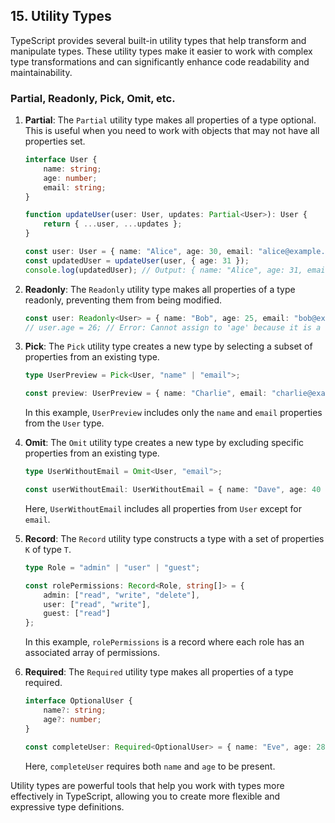 ## 15. Utility Types

TypeScript provides several built-in utility types that help transform and manipulate types. These utility types make it easier to work with complex type transformations and can significantly enhance code readability and maintainability.

### Partial, Readonly, Pick, Omit, etc.

1. **Partial**: The `Partial` utility type makes all properties of a type optional. This is useful when you need to work with objects that may not have all properties set.

   ```typescript
   interface User {
       name: string;
       age: number;
       email: string;
   }

   function updateUser(user: User, updates: Partial<User>): User {
       return { ...user, ...updates };
   }

   const user: User = { name: "Alice", age: 30, email: "alice@example.com" };
   const updatedUser = updateUser(user, { age: 31 });
   console.log(updatedUser); // Output: { name: "Alice", age: 31, email: "alice@example.com" }
   ```

2. **Readonly**: The `Readonly` utility type makes all properties of a type readonly, preventing them from being modified.

   ```typescript
   const user: Readonly<User> = { name: "Bob", age: 25, email: "bob@example.com" };
   // user.age = 26; // Error: Cannot assign to 'age' because it is a read-only property.
   ```

3. **Pick**: The `Pick` utility type creates a new type by selecting a subset of properties from an existing type.

   ```typescript
   type UserPreview = Pick<User, "name" | "email">;

   const preview: UserPreview = { name: "Charlie", email: "charlie@example.com" };
   ```

   In this example, `UserPreview` includes only the `name` and `email` properties from the `User` type.

4. **Omit**: The `Omit` utility type creates a new type by excluding specific properties from an existing type.

   ```typescript
   type UserWithoutEmail = Omit<User, "email">;

   const userWithoutEmail: UserWithoutEmail = { name: "Dave", age: 40 };
   ```

   Here, `UserWithoutEmail` includes all properties from `User` except for `email`.

5. **Record**: The `Record` utility type constructs a type with a set of properties `K` of type `T`.

   ```typescript
   type Role = "admin" | "user" | "guest";

   const rolePermissions: Record<Role, string[]> = {
       admin: ["read", "write", "delete"],
       user: ["read", "write"],
       guest: ["read"]
   };
   ```

   In this example, `rolePermissions` is a record where each role has an associated array of permissions.

6. **Required**: The `Required` utility type makes all properties of a type required.

   ```typescript
   interface OptionalUser {
       name?: string;
       age?: number;
   }

   const completeUser: Required<OptionalUser> = { name: "Eve", age: 28 };
   ```

   Here, `completeUser` requires both `name` and `age` to be present.

Utility types are powerful tools that help you work with types more effectively in TypeScript, allowing you to create more flexible and expressive type definitions.
